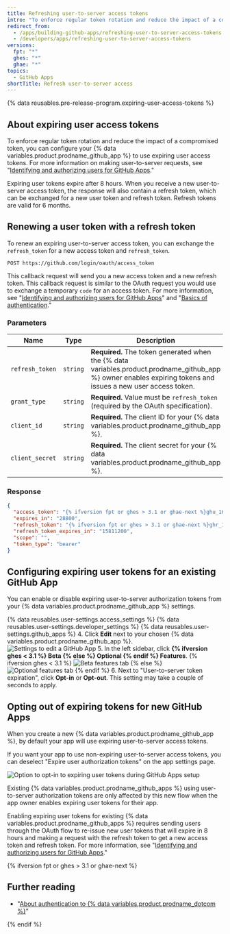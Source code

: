 ```yaml
---
title: Refreshing user-to-server access tokens
intro: "To enforce regular token rotation and reduce the impact of a compromised token, you can configure your {% data variables.product.prodname_github_app %} to use expiring user access tokens."
redirect_from:
  - /apps/building-github-apps/refreshing-user-to-server-access-tokens
  - /developers/apps/refreshing-user-to-server-access-tokens
versions:
  fpt: "*"
  ghes: "*"
  ghae: "*"
topics:
  - GitHub Apps
shortTitle: Refresh user-to-server access
---
```


{% data reusables.pre-release-program.expiring-user-access-tokens %}

## About expiring user access tokens

To enforce regular token rotation and reduce the impact of a compromised token, you can configure your {% data variables.product.prodname_github_app %} to use expiring user access tokens. For more information on making user-to-server requests, see "[Identifying and authorizing users for GitHub Apps](/apps/building-github-apps/identifying-and-authorizing-users-for-github-apps/)."

Expiring user tokens expire after 8 hours. When you receive a new user-to-server access token, the response will also contain a refresh token, which can be exchanged for a new user token and refresh token. Refresh tokens are valid for 6 months.

## Renewing a user token with a refresh token

To renew an expiring user-to-server access token, you can exchange the `refresh_token` for a new access token and `refresh_token`.

`POST https://github.com/login/oauth/access_token`

This callback request will send you a new access token and a new refresh token. This callback request is similar to the OAuth request you would use to exchange a temporary `code` for an access token. For more information, see "[Identifying and authorizing users for GitHub Apps](/apps/building-github-apps/identifying-and-authorizing-users-for-github-apps/#2-users-are-redirected-back-to-your-site-by-github)" and "[Basics of authentication](/rest/guides/basics-of-authentication#providing-a-callback)."

### Parameters

| Name            | Type     | Description                                                                                                                                                   |
| --------------- | -------- | ------------------------------------------------------------------------------------------------------------------------------------------------------------- |
| `refresh_token` | `string` | **Required.** The token generated when the {% data variables.product.prodname_github_app %} owner enables expiring tokens and issues a new user access token. |
| `grant_type`    | `string` | **Required.** Value must be `refresh_token` (required by the OAuth specification).                                                                            |
| `client_id`     | `string` | **Required.** The client ID for your {% data variables.product.prodname_github_app %}.                                                                        |
| `client_secret` | `string` | **Required.** The client secret for your {% data variables.product.prodname_github_app %}.                                                                    |

### Response

```json
{
  "access_token": "{% ifversion fpt or ghes > 3.1 or ghae-next %}ghu_16C7e42F292c6912E7710c838347Ae178B4a{% else %}e72e16c7e42f292c6912e7710c838347ae178b4a{% endif %}",
  "expires_in": "28800",
  "refresh_token": "{% ifversion fpt or ghes > 3.1 or ghae-next %}ghr_1B4a2e77838347a7E420ce178F2E7c6912E169246c34E1ccbF66C46812d16D5B1A9Dc86A1498{% else %}r1.c1b4a2e77838347a7e420ce178f2e7c6912e169246c34e1ccbf66c46812d16d5b1a9dc86a149873c{% endif %}",
  "refresh_token_expires_in": "15811200",
  "scope": "",
  "token_type": "bearer"
}
```

## Configuring expiring user tokens for an existing GitHub App

You can enable or disable expiring user-to-server authorization tokens from your {% data variables.product.prodname_github_app %} settings.

{% data reusables.user-settings.access_settings %}
{% data reusables.user-settings.developer_settings %}
{% data reusables.user-settings.github_apps %} 4. Click **Edit** next to your chosen {% data variables.product.prodname_github_app %}.
![Settings to edit a GitHub App](/assets/images/github-apps/edit-test-app.png) 5. In the left sidebar, click **{% ifversion ghes < 3.1 %} Beta {% else %} Optional {% endif %} Features**.
{% ifversion ghes < 3.1 %} ![Beta features tab](/assets/images/github-apps/beta-features-option.png) {% else %} ![Optional features tab](/assets/images/github-apps/optional-features-option.png) {% endif %} 6. Next to "User-to-server token expiration", click **Opt-in** or **Opt-out**. This setting may take a couple of seconds to apply.

## Opting out of expiring tokens for new GitHub Apps

When you create a new {% data variables.product.prodname_github_app %}, by default your app will use expiring user-to-server access tokens.

If you want your app to use non-expiring user-to-server access tokens, you can deselect "Expire user authorization tokens" on the app settings page.

![Option to opt-in to expiring user tokens during GitHub Apps setup](/assets/images/github-apps/expire-user-tokens-selection.png)

Existing {% data variables.product.prodname_github_apps %} using user-to-server authorization tokens are only affected by this new flow when the app owner enables expiring user tokens for their app.

Enabling expiring user tokens for existing {% data variables.product.prodname_github_apps %} requires sending users through the OAuth flow to re-issue new user tokens that will expire in 8 hours and making a request with the refresh token to get a new access token and refresh token. For more information, see "[Identifying and authorizing users for GitHub Apps](/apps/building-github-apps/identifying-and-authorizing-users-for-github-apps/)."

{% ifversion fpt or ghes > 3.1 or ghae-next %}

## Further reading

- "[About authentication to {% data variables.product.prodname_dotcom %}](/github/authenticating-to-github/about-authentication-to-github#githubs-token-formats)"

{% endif %}
